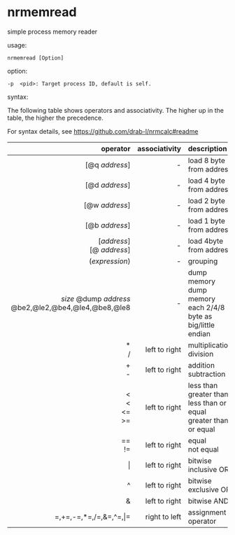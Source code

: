 # nrmemread
simple process memory reader

usage:

    nrmemread [Option]

option:

    -p  <pid>: Target process ID, default is self.

syntax:

The following table shows operators and associativity.
The higher up in the table, the higher the precedence.

For syntax details, see https://github.com/drab-l/nrmcalc#readme

|operator|associativity|description|
|-------:|------------:|:----------|
|[@q <i>address</i>]|-|load 8 byte from address|
|[@d <i>address</i>]|-|load 4 byte from address|
|[@w <i>address</i>]|-|load 2 byte from address|
|[@b <i>address</i>]|-|load 1 byte from address|
|[<i>address</i>]<br>[@ <i>address</i>]|-|load 4byte from address|
|(<i>expression</i>)|-|grouping|
|<i>size</i> @dump <i>address</i><br>@be2,@le2,@be4,@le4,@be8,@le8|-|dump memory<br>dump memory each 2/4/8 byte as big/little endian|
|*<br>/|left to right|multiplication<br>division|
|+<br>-|left to right|addition<br>subtraction|
|<<br><<br><=<br>>=|left to right|less than<br>greater than<br>less than or equal<br>greater than or equal|
|==<br>!=|left to right|equal<br>not equal|
|\||left to right|bitwise inclusive OR|
|^|left to right|bitwise exclusive OR|
|&|left to right|bitwise AND|
|=,+=,-=,*=,/=,&=,^=,\|=|right to left|assignment operator|
